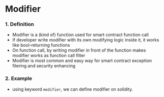 # Modifier

### 1. Definition
  - Modifier is a (kind of) function used for smart contract function call
  - If developer write modifier with its own modifying logic inside it, it works like bool-returning functions
  - On function call, by writing modifier in front of the function makes modifier works as function call filter
  - Modifier is most common and easy way for smart contract exception filering and security enhancing

### 2. Example
  - using keyword <code>modifier</code>, we can define modifier on solidity.